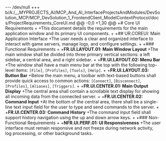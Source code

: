 ﻿--- /dev/null
+++ b/A:/__MYPROJECTS_AI/MCP_And_AI_InterfaceProjectsAndModules/DevSolution_MCP/MCP_DevSolution_1_FrontendClient_ModelContextProtocol/docs/ProjectRequirements_CoreUI.md
@@ -0,0 +1,30 @@
+# Core UI Requirements
+
+This document details the requirements for the main application window and its primary UI components.
+
+## UR.COREUI: Main Application Interface
+The user needs a clear and organized interface to interact with game servers, manage logs, and configure settings.
+
+### Functional Requirements
+
+**FR.UI.LAYOUT.01: Main Window Layout**
+The main window shall be divided into three primary vertical sections: a left sidebar, a central area, and a right sidebar.
+
+**FR.UI.LAYOUT.02: Menu Bar**
+The window shall have a main menu bar at the top with the following top-level items: `[File]`, `[Profiles]`, `[Tools]`, `[Help]`.
+
+**FR.UI.LAYOUT.03: Button Bar**
+Below the main menu, a toolbar with text-based buttons shall provide quick access to common actions: `[Connect]`, `[Disconnect]`, `[Profiles]`, `[Aliases]`, `[Triggers]`.
+
+**FR.UI.CENTER.01: Main Output Display**
+The central area shall contain a scrollable text display for showing all incoming data from the connected server.
+
+**FR.UI.CENTER.02: Command Input**
+At the bottom of the central area, there shall be a single-line text input field for the user to type and send commands to the server.
+
+**FR.UI.CENTER.03: Command History**
+The command input field shall support history navigation using the up and down arrow keys.
+
+### Non-Functional Requirements
+
+**NFR.UI.PERF.01: UI Responsiveness**
+The user interface must remain responsive and not freeze during network activity, log processing, or other background tasks.